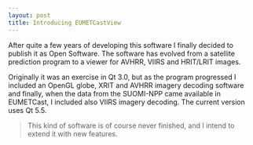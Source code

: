 ```yaml
---
layout: post
title: Introducing EUMETCastView
---
```


After quite a few years of developing this software I finally decided to publish it as Open Software. The software has evolved from a satellite prediction program to a viewer for AVHRR, VIIRS and HRIT/LRIT images.

Originally it was an exercise in Qt 3.0, but as the program progressed I included an OpenGL globe, XRIT and AVHRR imagery decoding software and finally, when the data from the SUOMI-NPP came available in EUMETCast, I included also VIIRS imagery decoding. The current version uses Qt 5.5.

> This kind of software is of course never finished, and I intend to extend it with new features.
